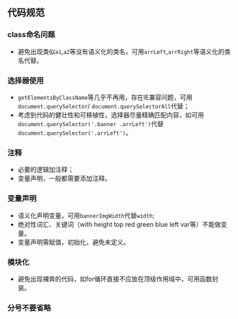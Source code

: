 ## 代码规范
### class命名问题
+ 避免出现类似`a1`,`a2`等没有语义化的类名，可用`arrLeft`,`arrRight`等语义化的类名代替。
### 选择器使用
+ `getElementsByClassName`等几乎不再用，存在IE兼容问题，可用`document.querySelector`/ `document.querySelectorAll`代替；
+ 考虑到代码的健壮性和可移植性，选择器尽量精确匹配内容，如可用`document.querySelector('.banner .arrLeft')`代替`document.querySelector('.arrLeft')`。
### 注释
+ 必要的逻辑加注释；
+ 变量声明，一般都需要添加注释。
### 变量声明
+ 语义化声明变量，可用`bannerImgWidth`代替`width`;
+ 绝对性词汇、关键词（with height top red green blue left var等）不能做变量。
+ 变量声明需赋值，初始化，避免未定义。
### 模块化
+ 避免出现裸奔的代码，如for循环直接不应放在顶级作用域中，可用函数封装。
### 分号不要省略